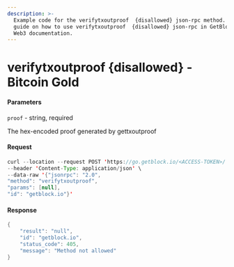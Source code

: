 ```yaml
---
description: >-
  Example code for the verifytxoutproof  {disallowed} json-rpc method. Сomplete
  guide on how to use verifytxoutproof  {disallowed} json-rpc in GetBlock.io
  Web3 documentation.
---
```


# verifytxoutproof {disallowed} - Bitcoin Gold

#### Parameters

`proof` - string, required

The hex-encoded proof generated by gettxoutproof

#### Request

```java
curl --location --request POST 'https://go.getblock.io/<ACCESS-TOKEN>/' \
--header 'Content-Type: application/json' \ 
--data-raw '{"jsonrpc": "2.0",
"method": "verifytxoutproof",
"params": [null],
"id": "getblock.io"}'
```

#### Response

```java
{
    "result": "null",
    "id": "getblock.io",
    "status_code": 405,
    "message": "Method not allowed"
}
```
